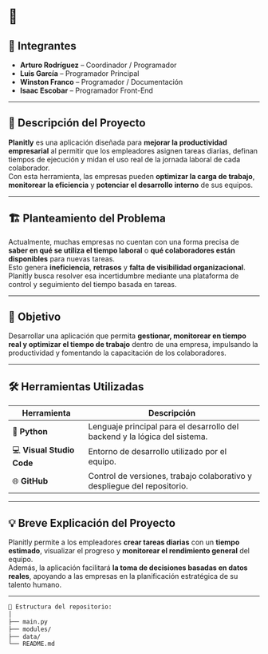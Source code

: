 # 🚀 **<Nombre del Equipo>**

## 👥 **Integrantes**
- **Arturo Rodríguez** – Coordinador / Programador  
- **Luis García** – Programador Principal  
- **Winston Franco** – Programador / Documentación
- **Isaac Escobar** – Programador Front-End  

---

## 🧠 **Descripción del Proyecto**
**Planitly** es una aplicación diseñada para **mejorar la productividad empresarial** al permitir que los empleadores asignen tareas diarias, definan tiempos de ejecución y midan el uso real de la jornada laboral de cada colaborador.  
Con esta herramienta, las empresas pueden **optimizar la carga de trabajo**, **monitorear la eficiencia** y **potenciar el desarrollo interno** de sus equipos.

---

## 🏗️ **Planteamiento del Problema**
Actualmente, muchas empresas no cuentan con una forma precisa de **saber en qué se utiliza el tiempo laboral** o **qué colaboradores están disponibles** para nuevas tareas.  
Esto genera **ineficiencia**, **retrasos** y **falta de visibilidad organizacional**.  
Planitly busca resolver esa incertidumbre mediante una plataforma de control y seguimiento del tiempo basada en tareas.

---

## 🎯 **Objetivo**
Desarrollar una aplicación que permita **gestionar, monitorear en tiempo real y optimizar el tiempo de trabajo** dentro de una empresa, impulsando la productividad y fomentando la capacitación de los colaboradores.

---

## 🛠️ **Herramientas Utilizadas**
| Herramienta | Descripción |
|--------------|-------------|
| 🐍 **Python** | Lenguaje principal para el desarrollo del backend y la lógica del sistema. |
| 💻 **Visual Studio Code** | Entorno de desarrollo utilizado por el equipo. |
| 🌐 **GitHub** | Control de versiones, trabajo colaborativo y despliegue del repositorio. |

---

## 💡 **Breve Explicación del Proyecto**
Planitly permite a los empleadores **crear tareas diarias** con un **tiempo estimado**, visualizar el progreso y **monitorear el rendimiento general** del equipo.  
Además, la aplicación facilitará **la toma de decisiones basadas en datos reales**, apoyando a las empresas en la planificación estratégica de su talento humano.

---

```bash
📂 Estructura del repositorio:
│
├── main.py
├── modules/
├── data/
└── README.md

